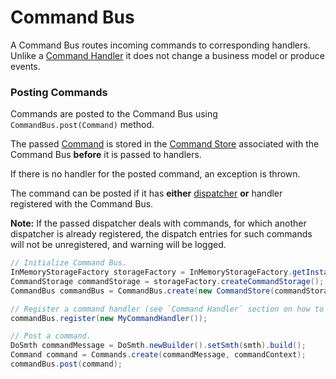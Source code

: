 # Command Bus

A Command Bus routes incoming commands to corresponding handlers. Unlike a [Command Handler](./command-handler.md) it does not change a business model or produce events.

### Posting Commands
Commands are posted to the Command Bus using `CommandBus.post(Command)` method.

The passed [Command](../biz-model/command.md) is stored in the [Command Store](./command-store.md) associated with the Command Bus **before** it is passed to handlers.

If there is no handler for the posted command, an exception is thrown.

The command can be posted if it has **either** [dispatcher](./command-dispatcher.md) **or** handler registered with the Command Bus.

**Note:** If the passed dispatcher deals with commands, for which another dispatcher is already registered, the dispatch entries for such commands will not be unregistered, and warning will be logged.

``````java
// Initialize Command Bus.
InMemoryStorageFactory storageFactory = InMemoryStorageFactory.getInstance();
CommandStorage commandStorage = storageFactory.createCommandStorage();
CommandBus commandBus = CommandBus.create(new CommandStore(commandStorage));

// Register a command handler (see `Command Handler` section on how to define it).
commandBus.register(new MyCommandHandler());

// Post a command.
DoSmth commandMessage = DoSmth.newBuilder().setSmth(smth).build();
Command command = Commands.create(commandMessage, commandContext);
commandBus.post(command);

``````
